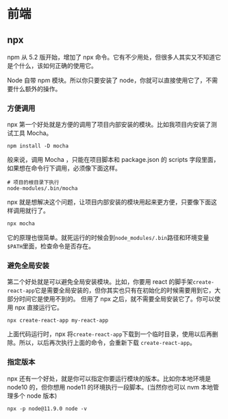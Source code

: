 # 前端

## npx

npm 从 5.2 版开始，增加了 npx 命令。它有不少用处，但很多人其实又不知道它是个什么，该如何正确的使用它。

Node 自带 npm 模块。所以你只要安装了 node，你就可以直接使用它了，不需要什么额外的操作。

### 方便调用

npx 第一个好处就是方便的调用了项目内部安装的模块。比如我项目内安装了测试工具 Mocha。

```shell
npm install -D mocha
```

般来说，调用 Mocha ，只能在项目脚本和 package.json 的 scripts 字段里面， 如果想在命令行下调用，必须像下面这样。

```shell
# 项目的根目录下执行
node-modules/.bin/mocha
```

npx 就是想解决这个问题，让项目内部安装的模块用起来更方便，只要像下面这样调用就行了。

```bash
npx mocha
```

它的原理也很简单。就死运行的时候会到`node_modules/.bin`路径和环境变量`$PATH`里面，检查命令是否存在。

### 避免全局安装

第二个好处就是可以避免全局安装模块。比如，你要用 react 的脚手架`create-react-app`它是需要全局安装的，但你其实也只有在初始化的时候需要用到它，大部分时间它是使用不到的。
但用了 npx 之后，就不需要全局安装它了。你可以使用 npx 直接运行它。

```shell
npx create-react-app my-react-app
```

上面代码运行时，npx 将`create-react-app`下载到一个临时目录，使用以后再删除。所以，以后再次执行上面的命令，会重新下载 `create-react-app`。

### 指定版本

npx 还有一个好处，就是你可以指定你要运行模块的版本。比如你本地环境是 node10 的，但你想用 node11 的环境执行一段脚本。(当然你也可以 nvm 本地管理多个 node 版本)

```shell
npx -p node@11.9.0 node -v
```
